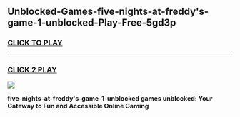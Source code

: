 
## Unblocked-Games-five-nights-at-freddy's-game-1-unblocked-Play-Free-5gd3p
<h3>
<a href="https://premium76.site?title=five-nights-at-freddy's-game-1-unblocked&ref=18A1">CLICK TO PLAY</a></h3>
<hr>

<h3>
<a href="https://premium76.site?title=five-nights-at-freddy's-game-1-unblocked&ref=18A1">CLICK 2 PLAY</a>
  
</h3>

<a href="https://premium76.site?title=five-nights-at-freddy's-game-1-unblocked&ref=18A1"><img src="https://clearcache.store/games.png"></a>


**five-nights-at-freddy's-game-1-unblocked games unblocked: Your Gateway to Fun and Accessible Online Gaming**
